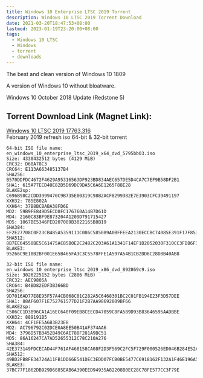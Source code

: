 ```yaml
---
title: Windows 10 Enterprise LTSC 2019 Torrent
description: Windows 10 LTSC 2019 Torrent Download
date: 2021-03-20T18:47:53+08:00
lastmod: 2023-01-19T23:20:00+08:00
tags:
  - Windows 10 LTSC
  - Windows
  - torrent
  - downloads
---
```

The best and clean version of Windows 10 1809

A version of Windows 10 without bloatware.

Windows 10 October 2018 Update (Redstone 5)

## Torrent Download Link (Magnet Link):

[Windows 10 LTSC 2019 17763.316](magnet:?xt=urn:btih:527ED958E7B901B78BC260DD0BB7364C71D7D403)\
February 2019 refresh iso 64-bit & 32-bit torrent

```
64-bit ISO file name: en_windows_10_enterprise_ltsc_2019_x64_dvd_5795bb03.iso
Size: 4330432512 bytes (4129 MiB)
CRC32: D68A78C3
CRC64: E113A663485137B4
SHA256: B570DDFDC4672F4629A95316563DF923BD834AEC657DE5D4CA7C7EF9B58DF2B1
SHA1: 615A77ECD40E82D5D69DC9DA5C6A6E1265F88E28
BLAKE2sp: C696B98C2CDD3999470C9B735E00319C98B2ACF8299382E7E3903CFC39491197
XXH32: 785E802A
XXH64: 37B8BCBABA38FD6E
MD2: 59B9FE849D5ECD8FC176760A14B7D61D
MD4: 2160C83BF9E873204A1209D791715427
MD5: 1067BE5346FED207089B3022165B8B19
SHA384: EF2E27708C0F23CB485A5359111C086C585089A0BFFEEA2130ECCBC74085E391F17F8535E27814ECC055A6587BB7E40D
SHA512: 8B7EE64558BE5C61475AC85B0E2C2482C203A61A1341F14EF1D2052030F310CC3FDB6F34601A3661254314729286604697210A137FB2A480DE6E0118F94F5A9A
BLAKE3: 95266C9E10B2BF001E65B465FA3C3C5578FFE1A597A54B1CB2DD6C28D8B40AB8
```
```
32-bit ISO file name: en_windows_10_enterprise_ltsc_2019_x86_dvd_892869c9.iso
Size: 3026225152 bytes (2886 MiB)
CRC32: AEC9805A
CRC64: B4BD82EDF3B366BD
SHA256: 9D7016AD77E8E95F57A4CB068C01C282A5C6468301BC2C01FB194E23F3D57DEE
SHA1: 88AF607F1E752761577D21F2B7AA98692809BF66
BLAKE2sp: C506CC1D3B96CA1A16EC640F09EB8CEECD47059C8FA589D93B83646595AADBBE
XXH32: 889191B5
XXH64: 4CF1FE5A6B3B23E8
MD2: AC796792C02DCE0A8EE50B41AF374AA6
MD4: 3796D57B3452B49C6AE788F281A9BC51
MD5: 86A16247CA7AD52655312C78C210A276
SHA384: 42E373149FDCECAD44F761AF468158CA08F2D3F569C2FC5F729F000526ED046B284E52AC3A6C56DCE529B90E4F6936D6
SHA512: 49BD2FB8FE34724A11FB1DD66E541DEC3EDD07FCB0BE5477C6918162F132A1F46E196A581AD35CCCD866DE0BE20C9475554A1F750CAF555F0E04FE7E222B51BE
BLAKE3: 37BC77F1862DB929D6885EAB6A390EED94935A82208B0EC28C78FE577CC3F79E
```